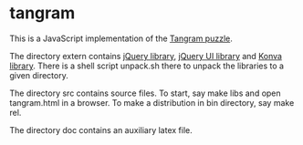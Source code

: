 tangram
=======

This is a JavaScript implementation of the
[Tangram puzzle](https://en.wikipedia.org/wiki/Tangram).

The directory extern contains [jQuery library](http://jquery.com/),
[jQuery UI library](http://jqueryui.com/) and
[Konva library](https://konvajs.github.io/). There is a shell script
unpack.sh there to unpack the libraries to a given directory.

The directory src contains source files. To start, say make libs and
open tangram.html in a browser. To make a distribution in bin
directory, say make rel.

The directory doc contains an auxiliary latex file.
